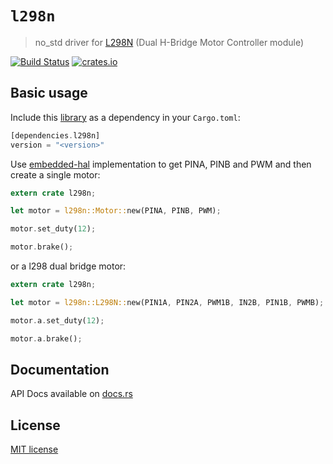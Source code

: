 # `l298n`

> no_std driver for [L298N](https://www.st.com/resource/en/datasheet/l298.pdf) (Dual H-Bridge Motor Controller module)

[![Build Status](https://travis-ci.org/lucazulian/l298n.svg?branch=master)](https://travis-ci.org/lucazulian/l298n)
[![crates.io](http://meritbadge.herokuapp.com/l298n?style=flat-square)](https://crates.io/crates/l298n)

## Basic usage

Include this [library](https://crates.io/crates/l298n) as a dependency in your `Cargo.toml`:

```rust
[dependencies.l298n]
version = "<version>"
```
Use [embedded-hal](https://github.com/rust-embedded/embedded-hal) implementation to get PINA, PINB and PWM and then create a single motor:

```rust
extern crate l298n;

let motor = l298n::Motor::new(PINA, PINB, PWM);

motor.set_duty(12);

motor.brake();

```
or a l298 dual bridge motor:
```rust
extern crate l298n;

let motor = l298n::L298N::new(PIN1A, PIN2A, PWM1B, IN2B, PIN1B, PWMB);

motor.a.set_duty(12);

motor.a.brake();

```



## Documentation

API Docs available on [docs.rs](https://docs.rs/l298n/0.1.0/l298n/)

## License

[MIT license](http://opensource.org/licenses/MIT)
